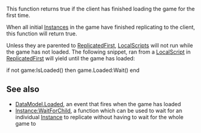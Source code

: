 This function returns true if the client has finished loading the game for the first time.

When all initial [Instances](https://developer.roblox.com/en-us/api-reference/class/Instance) in the game have finished replicating to the client, this function will return true.

Unless they are parented to [ReplicatedFirst](https://developer.roblox.com/en-us/api-reference/class/ReplicatedFirst), [LocalScripts](https://developer.roblox.com/en-us/api-reference/class/LocalScript) will not run while the game has not loaded. The following snippet, ran from a [LocalScript](https://developer.roblox.com/en-us/api-reference/class/LocalScript) in [ReplicatedFirst](https://developer.roblox.com/en-us/api-reference/class/ReplicatedFirst) will yield until the game has loaded:

if not game:IsLoaded() then
    game.Loaded:Wait()
end

See also
--------

*   [DataModel.Loaded](https://developer.roblox.com/en-us/api-reference/event/DataModel/Loaded), an event that fires when the game has loaded
*   [Instance:WaitForChild](https://developer.roblox.com/en-us/api-reference/function/Instance/WaitForChild), a function which can be used to wait for an individual [Instance](https://developer.roblox.com/en-us/api-reference/class/Instance) to replicate without having to wait for the whole game to